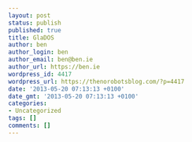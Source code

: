 ```yaml
---
layout: post
status: publish
published: true
title: GlaDOS
author: ben
author_login: ben
author_email: ben@ben.ie
author_url: https://ben.ie
wordpress_id: 4417
wordpress_url: https://thenorobotsblog.com/?p=4417
date: '2013-05-20 07:13:13 +0100'
date_gmt: '2013-05-20 07:13:13 +0100'
categories:
- Uncategorized
tags: []
comments: []
---
```


